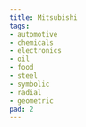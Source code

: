 ```yaml
---
title: Mitsubishi
tags:
- automotive
- chemicals
- electronics
- oil
- food
- steel
- symbolic
- radial
- geometric
pad: 2
---
```


